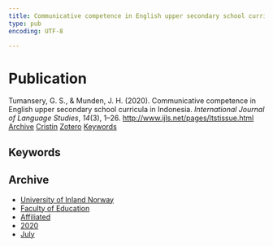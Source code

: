 ```yaml
---
title: Communicative competence in English upper secondary school curricula in Indonesia
type: pub
encoding: UTF-8

---
```

<h1>Publication</h1>
<article id="csl-bib-container-LFTHGA49" class="csl-bib-container">
  <div class="csl-bib-body"> <div class="csl-entry">Tumansery, G. S., &#38; Munden, J. H. (2020). Communicative competence in English upper secondary school curricula in Indonesia. <i>International Journal of Language Studies</i>, <i>14</i>(3), 1–26. <a href="http://www.ijls.net/pages/ltstissue.html">http://www.ijls.net/pages/ltstissue.html</a></div> </div>
  <div class="csl-bib-buttons">
    <a href="#taxonomy-article-LFTHGA49" alt="archive" class="csl-bib-button">Archive</a>
    <a href="https://app.cristin.no/results/show.jsf?id=1818523" alt="Cristin" class="csl-bib-button">Cristin</a>
    <a href="http://zotero.org/groups/5881554/items/LFTHGA49" alt="Zotero" class="csl-bib-button">Zotero</a>
    <a href="#keywords-article-LFTHGA49" alt="keywords" class="csl-bib-button">Keywords</a>
  </div>
  <div id="csl-bib-meta-container-LFTHGA49"></div>
</article>
<div id="csl-bib-meta-LFTHGA49" class="csl-bib-meta">
  <article id="keywords-article-LFTHGA49" class="keywords-article">
    <h1>Keywords</h1>
    
  </article>
  <article id="taxonomy-article-LFTHGA49" class="taxonomy-article">
    <h1>Archive</h1>
    <ul>
      <li>
        <a href="/en/archive/?key=3DCRN523">University of Inland Norway</a>
      </li>
      <li>
        <a href="/en/archive/?key=WYNZA47F">Faculty of Education</a>
      </li>
      <li>
        <a href="/en/archive/?key=2ZAN5K7T">Affiliated</a>
      </li>
      <li>
        <a href="/en/archive/?key=FDDLZ9V3">2020</a>
      </li>
      <li>
        <a href="/en/archive/?key=I2JQ9UQL">July</a>
      </li>
    </ul>
  </article>
</div>
